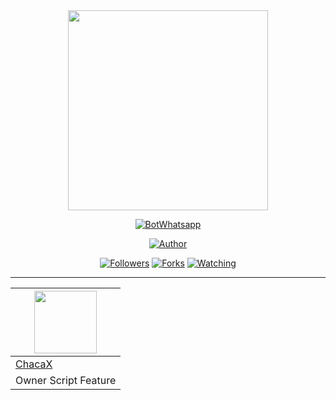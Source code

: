 <center><img src ="https://avatars.githubusercontent.com/u/90517187?v=4"width="320px"height="320px"></center>

<p align="center">
<a href="#"><img title="BotWhatsapp" src="https://img.shields.io/badge/Bot%20Whatsapp%20Termux-green?colorA=%23ff0000&colorB=%23017e40&style=for-the-badge"></a>
</p>
<p align="center">
<a href="https://github.com/stafbotz"><img title="Author" src="https://img.shields.io/badge/Author-stafbotz -red.svg?style=for-the-badge&logo=github"></a>
</p>
<p align="center">
<a href="https://github.com/stafbotz/followers"><img title="Followers" src="https://img.shields.io/github/followers/stafbotz?color=blue&style=flat-square"></a>
<a href="https://github.com/stafbotz/BotWhatsapp/network/members"><img title="Forks" src="https://img.shields.io/github/forks/stafbotz/BotWhatsapp?color=red&style=flat-square"></a>
<a href="https://github.com/stafbotz/BotWhatsapp/watchers"><img title="Watching" src="https://img.shields.io/github/watchers/stafbotz/BotWhatsapp?label=Watchers&color=blue&style=flat-square"></a>


---


<a href="https://github.com/ChacaX"><img src="http://github.com/ChacaX.png?size=100" width="100" height="100"></a> |
---- |
[ChacaX](https://github.com/ChacaX) |
Owner Script Feature |
